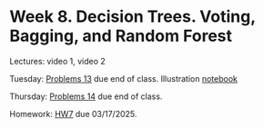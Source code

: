 # Week 8. Decision Trees. Voting, Bagging, and Random Forest

Lectures: video 1, video 2

Tuesday: [Problems 13](./problems_13.pdf) due end of class. Illustration [notebook](./ML14.ipynb)

Thursday: [Problems 14](./problems_14.pdf) due end of class. 

Homework: [HW7](./HW7.ipynb) due 03/17/2025.
